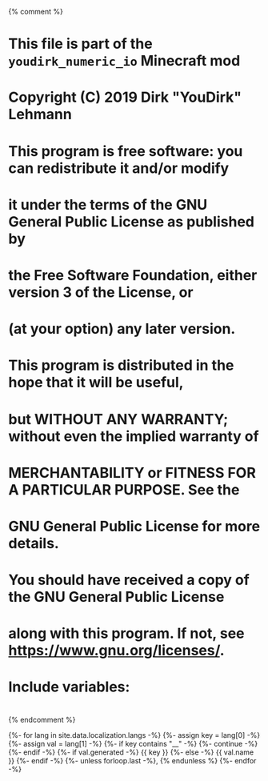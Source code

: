 {% comment %}
# This file is part of the `youdirk_numeric_io` Minecraft mod
# Copyright (C) 2019  Dirk "YouDirk" Lehmann
#
# This program is free software: you can redistribute it and/or modify
# it under the terms of the GNU General Public License as published by
# the Free Software Foundation, either version 3 of the License, or
# (at your option) any later version.
#
# This program is distributed in the hope that it will be useful,
# but WITHOUT ANY WARRANTY; without even the implied warranty of
# MERCHANTABILITY or FITNESS FOR A PARTICULAR PURPOSE.  See the
# GNU General Public License for more details.
#
# You should have received a copy of the GNU General Public License
# along with this program.  If not, see <https://www.gnu.org/licenses/>.

#
# Include variables:
#
{% endcomment %}


{%- for lang in site.data.localization.langs -%}
{%-   assign key = lang[0] -%}
{%-   assign val = lang[1] -%}
{%-   if key contains "__" -%}
{%-     continue -%}
{%-   endif -%}
{%-   if val.generated -%}
        <span class="lang_generated" title="Generated from {{ val.name
         }}">{{ key }}</span>
{%-   else -%}
        <span class="lang_notgenerated" title="Translated by human">{{
         val.name }}</span>
{%-   endif -%}
{%-   unless forloop.last
        -%}, {%
      endunless %}
{%- endfor -%}
